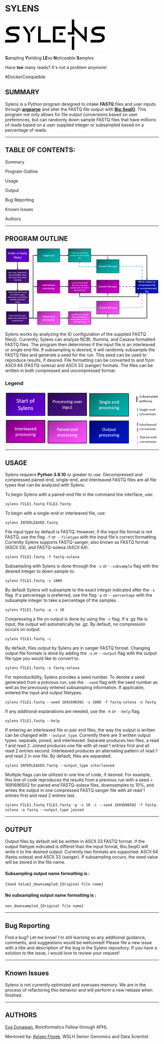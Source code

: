 # SYLENS
![Sylens Logo](Assets/Sylens_logo.png)

**S**ampling **Y**ielding **LE**ss **N**oticeable **S**amples

Have ***too*** many reads? It's not a problem anymore!

#DockerCompatible

## **SUMMARY**

Sylens is a Python program designed to intake **FASTQ** files and user inputs through [**argparse**](https://docs.python.org/3/library/argparse.html) and alter the FASTQ file output with [**Bio.SeqIO**](https://biopython.org/wiki/SeqIO). This program not only allows for file output conversions based on user preferences, but can randomly down sample FASTQ files that have millions of reads based on a user supplied integer or subsampled based on a percentage of reads. 

---
## **TABLE OF CONTENTS:**

Summary

Program Outline

Usage

Output

Bug Reporting

Known Issues

Authors

---

## **PROGRAM OUTLINE**

![Sylens Program Map](Assets/Program_Map_Sylens.PNG)

Sylens works by analyzing the ID configuration of the supplied FASTQ file(s). Currently, Sylens can analyze NCBI, Illumina, and Casava formatted FASTQ files. The program then determines if the input file is an interleaved or single end file. If subsampling is desired, it will randomly subsample the FASTQ files and generate a seed for the run. This seed can be used to reproduce results, if desired. File formatting can be converted to and from ASCII 64 (FASTQ-solexa) and ASCII 33 (sanger) formats. The files can be written in both compressed and uncompressed format. 

### **Legend**
![Sylens Legend](Assets/legend_Sylens.PNG)

---

## **USAGE**

Sylens requiers **Python 3.8.10** or greater to use. Decompressed and compressed paired-end, single-end, and interleaved FASTQ files are all file types that can be analyzed with Sylens. 

To begin Sylens with a paired-end file in the command line interface, use:
```
sylens FILE1.fastq FILE2.fastq
```

To begin with a single-end or interleaved file, use:
```
sylens INTERLEAVED.fastq
```

File input type by default is FASTQ. However, if the input file format is not FASTQ, use the flag `-f` or `--filetype` with the input file's correct formatting. Currently Sylens supports FASTQ-sanger, also known as FASTQ format (ASCII 33), and FASTQ-solexa (ASCII 64).
```
sylens FILE1.fastq -f fastq-solexa
```

Subsampling with Sylens is done through the `-s` or `--subsample` flag with the desired integer to down sample to.
```
sylens FILE1.fastq -s 1000
```

By default Sylens will subsample to the exact integer indicated after the `-s` flag. If a percentage is preferred, use the flag `-p` or `--percentage` with the subsample integer to take a percentage of the samples.
```
sylens FILE1.fastq -p -s 10
```

Compressing a file on output is done by using the `-c` flag. If a .gz file is input, the output will automatically be .gz. By default, no compression occurs on output.
```
sylens FILE1.fastq -c
```

By default, files output by Sylens are in sanger FASTQ format. Changing output file formats is done by adding the `-o` or `--output` flag with the output file type you would like to convert to.
```
sylens FILE1.fastq -o fastq-solexa
```

For reproducibility, Sylens provides a seed number. To denote a seed generated from a previous run, use the `--seed` flag with the seed number as well as the previously entered subsampling information. If applicable, entered the input and output filetypes. 
```
sylens FILE1.fastq --seed 1691696502 -s 1000 -f fastq-solexa -o fastq
```

If any additional explanations are needed, use the `-h` or `--help` flag.
```
sylens FILE1.fastq --help
```

If entering an interleaved file or pair end files, the way the output is written can be changed with `--output_type`. Currently there are 3 written output types: separate, joined, and interleaved. Separate produces two files, a read 1 and read 2. Joined produces one file with all read 1 entries first and all read 2 entries second. Interleaved produces an alternating pattern of read 1 and read 2 in one file. By default, files are separated.   
```
sylens INTERLEAVED.fastq --output_type interleaved
```

Multiple flags can be utilized in one line of code, if desired. For example, this line of code reproduces the results from a previous run with a seed = 1691696502 for paired end FASTQ-solexa files, downsamples to 10%, and writes the output in one compressed FASTQ sanger file with all read 1 entries first and read 2 entries last.
```
sylens FILE1.fastq FILE2.fastq -p -s 10 -c --seed 1691696502 -f fastq-solexa -o fastq --output_type joined
```

---

## **OUTPUT**

Output files by default will be written in ASCII 33 FASTQ format. If the output filetype indicated is differet than the input format, Bio.SeqIO will write it to the desired output. Currently two formats are supported: ASCII 64 (fastq-solexa) and ASCII 33 (sanger). If subsampling occurs, the seed value will be stored in the file name.

#### Subsampling output name formatting is :
```
{Seed Value}_downsampled_{Original File name} 
```

#### No subsampling output name formatting is :
```
non_downsampled_{Original file name}
```

---

## **Bug Reporting**

Find a bug? Let me know! I'm still learning so any additional guidance, comments, and suggestions would be welcomed! Please file a new issue with a title and description of the bug in the Sylens repository. If you have a solution to the issue, I would love to review your request! 

---

## **Known Issues**

Sylens is not currently optimized and overuses memory. We are in the process of refactoring this behavior and will perform a new release when finished.

---
## **AUTHORS**
[Eva Gunawan](https://github.com/evagunawan), Bioinformatics Fellow through APHL

Mentored by:
[Kelsey Florek](https://github.com/k-florek), WSLH Senior Genomics and Data Scientist
